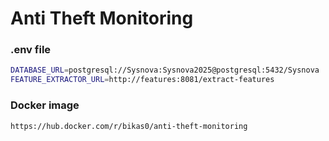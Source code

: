 # Anti Theft Monitoring

### .env file
```bash
DATABASE_URL=postgresql://Sysnova:Sysnova2025@postgresql:5432/Sysnova
FEATURE_EXTRACTOR_URL=http://features:8081/extract-features
```

### Docker image

```bash
https://hub.docker.com/r/bikas0/anti-theft-monitoring
```

